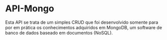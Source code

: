 # API-Mongo

Esta API se trata de um simples CRUD que foi desenvolvido somente para por em prática os conhecimentos adquiridos em MongoDB, um software de banco de dados baseado em documentos (NoSQL).

